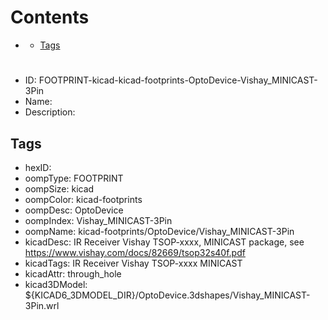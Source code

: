 



Contents
========

* [](#)
	* [Tags](#tags)

# 

- ID: FOOTPRINT-kicad-kicad-footprints-OptoDevice-Vishay_MINICAST-3Pin
- Name: 
- Description: 

## Tags

- hexID: 
- oompType: FOOTPRINT
- oompSize: kicad
- oompColor: kicad-footprints
- oompDesc: OptoDevice
- oompIndex: Vishay_MINICAST-3Pin
- oompName: kicad-footprints/OptoDevice/Vishay_MINICAST-3Pin
- kicadDesc: IR Receiver Vishay TSOP-xxxx, MINICAST package, see https://www.vishay.com/docs/82669/tsop32s40f.pdf
- kicadTags: IR Receiver Vishay TSOP-xxxx MINICAST
- kicadAttr: through_hole
- kicad3DModel: ${KICAD6_3DMODEL_DIR}/OptoDevice.3dshapes/Vishay_MINICAST-3Pin.wrl
